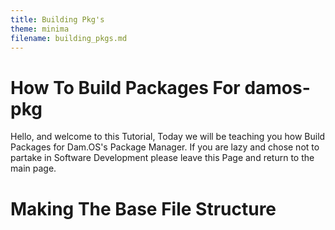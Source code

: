 ```yaml
---
title: Building Pkg's
theme: minima
filename: building_pkgs.md
--- 
```


# How To Build Packages For damos-pkg

Hello, and welcome to this Tutorial, Today we will be teaching you how Build Packages for Dam.OS's Package Manager. If you are lazy and chose not to partake in Software Development please leave this Page and return to the main page.

# Making The Base File Structure

